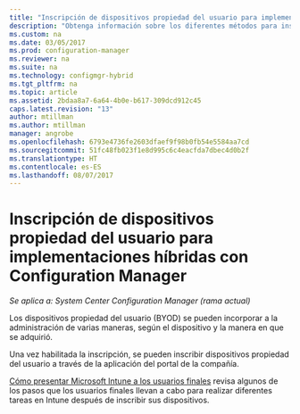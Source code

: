 ```yaml
---
title: "Inscripción de dispositivos propiedad del usuario para implementaciones híbridas con Configuration Manager | Microsoft Docs"
description: "Obtenga información sobre los diferentes métodos para inscribir dispositivos propiedad del usuario para implementaciones híbridas con Configuration Manager."
ms.custom: na
ms.date: 03/05/2017
ms.prod: configuration-manager
ms.reviewer: na
ms.suite: na
ms.technology: configmgr-hybrid
ms.tgt_pltfrm: na
ms.topic: article
ms.assetid: 2bdaa8a7-6a64-4b0e-b617-309dcd912c45
caps.latest.revision: "13"
author: mtillman
ms.author: mtillman
manager: angrobe
ms.openlocfilehash: 6793e4736fe2603dfaef9f98b0fb54e5584aa7cd
ms.sourcegitcommit: 51fc48fb023f1e8d995c6c4eacfda7dbec4d0b2f
ms.translationtype: HT
ms.contentlocale: es-ES
ms.lasthandoff: 08/07/2017
---
```

# <a name="enroll-user-owned-devices-for-hybrid-deployments-with-configuration-manager"></a>Inscripción de dispositivos propiedad del usuario para implementaciones híbridas con Configuration Manager

*Se aplica a: System Center Configuration Manager (rama actual)*

Los dispositivos propiedad del usuario (BYOD) se pueden incorporar a la administración de varias maneras, según el dispositivo y la manera en que se adquirió.  

Una vez habilitada la inscripción, se pueden inscribir dispositivos propiedad del usuario a través de la aplicación del portal de la compañía.

[Cómo presentar Microsoft Intune a los usuarios finales](https://docs.microsoft.com/en-us/intune/deploy-use/what-to-tell-your-end-users-about-using-microsoft-intune) revisa algunos de los pasos que los usuarios finales llevan a cabo para realizar diferentes tareas en Intune después de inscribir sus dispositivos.
